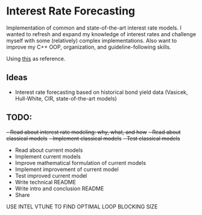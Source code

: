 # Interest Rate Forecasting

Implementation of common and state-of-the-art interest rate models. I wanted to refresh and expand my knowledge of interest rates and challenge myself with some (relatively) complex implementations. Also want to improve my C++ OOP, organization, and guideline-following skills.

Using [this](https://www.amazon.com/Interest-Rate-Models-Practice-Inflation/dp/3540221492) as reference.

## Ideas
- Interest rate forecasting based on historical bond yield data (Vasicek, Hull-White, CIR, state-of-the-art models)

## TODO:
~~- Read about interest rate modeling: why, what, and how~~
~~- Read about classical models~~
~~- Implement classical models~~
~~- Test classical models~~
- Read about current models
- Implement current models
- Improve mathematical formulation of current models
- Implement improvement of current model
- Test improved current model
- Write technical README
- Write intro and conclusion README
- Share

USE INTEL VTUNE TO FIND OPTIMAL LOOP BLOCKING SIZE
